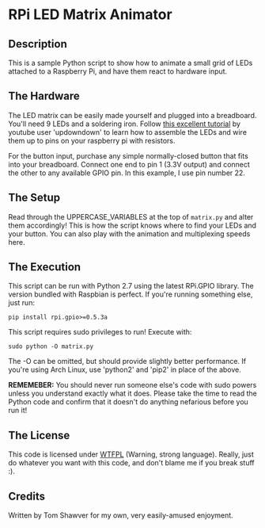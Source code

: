 # RPi LED Matrix Animator

## Description

This is a sample Python script to show how to animate a small grid of LEDs attached to a Raspberry Pi, and have them react to hardware input.

## The Hardware

The LED matrix can be easily made yourself and plugged into a breadboard.  You'll need 9 LEDs and a soldering iron.
Follow [this excellent tutorial](http://www.youtube.com/watch?v=SD5iW9PdRF8&feature=c4-overview-vl&list=PLhpG9Bht0q6m7E4nD12eeA-xMFUKfvS-8) by youtube user 'updowndown' to learn how to assemble the LEDs and wire them up to pins on your raspberry pi with resistors.

For the button input, purchase any simple normally-closed button that fits into your breadboard.  Connect one end to pin 1 (3.3V output) and connect the other to any available GPIO pin.  In this example, I use pin number 22.

## The Setup

Read through the UPPERCASE_VARIABLES at the top of `matrix.py` and alter them accordingly!  This is how the script knows where to find your LEDs and your button.  You can also play with the animation and multiplexing speeds here.

## The Execution

This script can be run with Python 2.7 using the latest RPi.GPIO library.  The version bundled with Raspbian is perfect.  If you're running something else, just run:

	pip install rpi.gpio>=0.5.3a

This script requires sudo privileges to run!  Execute with:

	sudo python -O matrix.py

The -O can be omitted, but should provide slightly better performance.  If you're using Arch Linux, use 'python2' and 'pip2' in place of the above.

**REMEMEBER:** You should never run someone else's code with sudo powers unless you understand exactly what it does.  Please take the time to read the Python code and confirm that it doesn't do anything nefarious before you run it!

## The License

This code is licensed under [WTFPL](http://www.wtfpl.net/) (Warning, strong language).  Really, just do whatever you want with this code, and don't blame me if you break stuff :).

## Credits

Written by Tom Shawver for my own, very easily-amused enjoyment.
